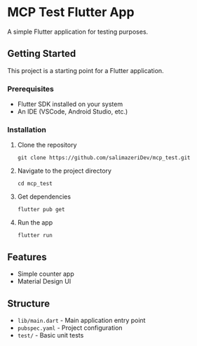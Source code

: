 # MCP Test Flutter App

A simple Flutter application for testing purposes.

## Getting Started

This project is a starting point for a Flutter application.

### Prerequisites

- Flutter SDK installed on your system
- An IDE (VSCode, Android Studio, etc.)

### Installation

1. Clone the repository
   ```
   git clone https://github.com/salimazeriDev/mcp_test.git
   ```
2. Navigate to the project directory
   ```
   cd mcp_test
   ```
3. Get dependencies
   ```
   flutter pub get
   ```
4. Run the app
   ```
   flutter run
   ```

## Features

- Simple counter app
- Material Design UI

## Structure

- `lib/main.dart` - Main application entry point
- `pubspec.yaml` - Project configuration
- `test/` - Basic unit tests
